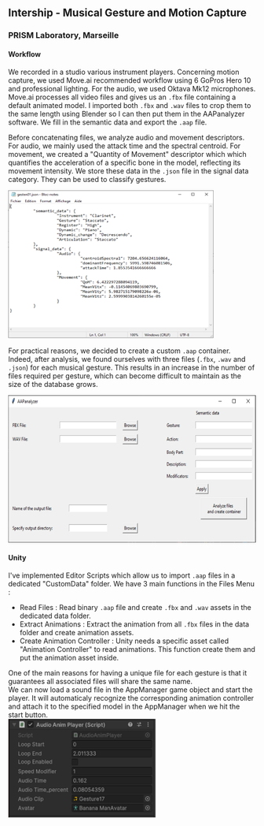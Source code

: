 ## Intership - Musical Gesture and Motion Capture
### PRISM Laboratory, Marseille

#### Workflow 

We recorded in a studio various instrument players. Concerning motion capture, we used Move.ai recommended workflow using 6 GoPros Hero 10 and professional lighting. For the audio, we used Oktava Mk12 microphones. 
Move.ai processes all video files and gives us an ```.fbx``` file containing a default animated model. I imported both ```.fbx``` and ```.wav``` files to crop them to the same length using Blender so I can then put them in the AAPanalyzer software. We fill in the semantic data and export the ```.aap``` file.  
  
Before concatenating files, we analyze audio and movement descriptors. For audio, we mainly used the attack time and the spectral centroid. For movement, we created a "Quantity of Movement" descriptor which which quantifies the acceleration of a specific bone in the model, reflecting its movement intensity. We store these data in the ```.json``` file in the signal data category. They can be used to classify gestures.

<img src="../Resources/jsoninfo.png" width="418" height="300">  

For practical reasons, we decided to create a custom ```.aap``` container. Indeed, after analysis, we found ourselves with three files (```.fbx```, ```.wav``` and ```.json```) for each musical gesture. This results in an increase in the number of files required per gesture, which can become difficult to maintain as the size of the database grows.  

<img src="../Resources/aapsoftware.PNG" width="627" height="299">

#### Unity  

I've implemented Editor Scripts which allow us to import ```.aap``` files in a dedicated "CustomData" folder. We have 3 main functions in the Files Menu :

  - Read Files : Read binary ```.aap``` file and create ```.fbx``` and ```.wav``` assets in the dedicated data folder.
  - Extract Animations :  Extract the animation from all ```.fbx``` files in the data folder and create animation assets.
  - Create Animation Controller : Unity needs a specific asset called "Animation Controller" to read animations. This function create them and put the animation asset inside.

One of the main reasons for having a unique file for each gesture is that it guarantees all associated files will share the same name.  
We can now load a sound file in the AppManager game object and start the player. It will automaticaly recognize the corresponding animation controller and attach it to the specified model in the AppManager when we hit the start button.  
<img src="../Resources/playerinfo.png" width="300" height="200">
